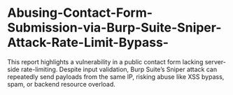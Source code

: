 # Abusing-Contact-Form-Submission-via-Burp-Suite-Sniper-Attack-Rate-Limit-Bypass-
This report highlights a vulnerability in a public contact form lacking server-side rate-limiting. Despite input validation, Burp Suite’s Sniper attack can repeatedly send payloads from the same IP, risking abuse like XSS bypass, spam, or backend resource overload. 
